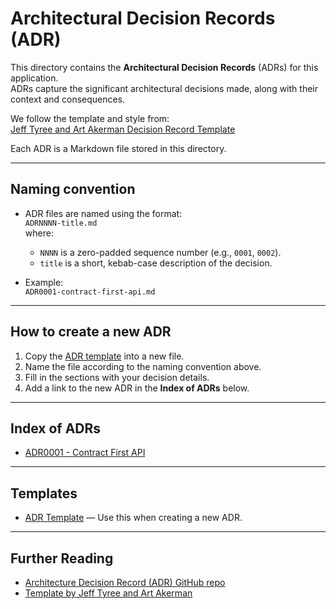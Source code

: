 # Architectural Decision Records (ADR)

This directory contains the **Architectural Decision Records** (ADRs) for this application.  
ADRs capture the significant architectural decisions made, along with their context and consequences.

We follow the template and style from:  
[Jeff Tyree and Art Akerman Decision Record Template](https://github.com/joelparkerhenderson/architecture-decision-record/tree/main/locales/en/templates/decision-record-template-by-jeff-tyree-and-art-akerman)

Each ADR is a Markdown file stored in this directory.

---

## Naming convention

- ADR files are named using the format:  
  `ADRNNNN-title.md`  
  where:
    - `NNNN` is a zero-padded sequence number (e.g., `0001`, `0002`).
    - `title` is a short, kebab-case description of the decision.

- Example:  
  `ADR0001-contract-first-api.md`

---

## How to create a new ADR

1. Copy the [ADR template](ADR-template.md) into a new file.
2. Name the file according to the naming convention above.
3. Fill in the sections with your decision details.
4. Add a link to the new ADR in the **Index of ADRs** below.

---

## Index of ADRs

- [ADR0001 - Contract First API](ADR0001-contract-first-api.md)

---

## Templates

- [ADR Template](ADR-template.md) — Use this when creating a new ADR.

---

## Further Reading

- [Architecture Decision Record (ADR) GitHub repo](https://github.com/joelparkerhenderson/architecture-decision-record)
- [Template by Jeff Tyree and Art Akerman](https://github.com/joelparkerhenderson/architecture-decision-record/tree/main/locales/en/templates/decision-record-template-by-jeff-tyree-and-art-akerman)
